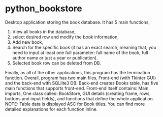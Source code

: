 # python_bookstore
Desktop application storing the book database. It has 5 main functions,

1) View all books in the database,   
2) select desired row and modify the book information,
3) Add new book,
4) Search for the specific book
(it has an exact search, meaning that, you need to input at least one full parameter: full name of the book,
full author name or just a year or publication).
5) Selected book row can be deleted from DB.

Finally, as all of the other applications, this program has the termination function.
Overall, program has two main files, Front-end (with Tkinter GUI) and the back-end with SQLlite3 DB.
Back-end creates Books table, has five main functions that supports front-end. Front-end itself contains: Main imports,
One class called: BookStore, GUI details (creating frame, rows, buttons and input fields), and functions that define the
whole application.
NOTE: Table data is displayed ASC for Book titles.
You can find more detailed explanations for each function inline.
